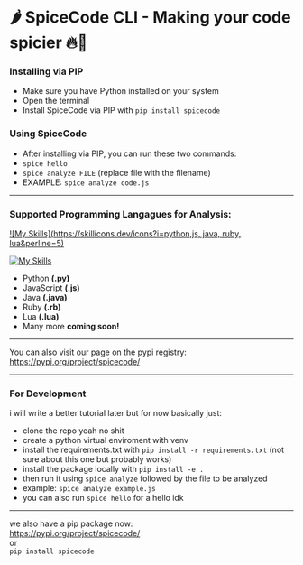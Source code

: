 # 🌶️ SpiceCode CLI - Making your code spicier 🔥🥵


### Installing via PIP
- Make sure you have Python installed on your system
- Open the terminal
- Install SpiceCode via PIP with ```pip install spicecode```

### Using SpiceCode
- After installing via PIP, you can run these two commands:
- ```spice hello```
- ```spice analyze FILE``` (replace file with the filename)
- EXAMPLE: ```spice analyze code.js```


---

### Supported Programming Langagues for Analysis:
[![My Skills](https://skillicons.dev/icons?i=python,js, java, ruby, lua&perline=5)](https://skillicons.dev)

[![My Skills](https://skillicons.dev/icons?i=aws,gcp,azure,react,vue,flutter&perline=3)](https://skillicons.dev)


- Python **(.py)**
- JavaScript **(.js)**
- Java **(.java)**
- Ruby **(.rb)**
- Lua **(.lua)**
- Many more **coming soon!**

---

You can also visit our page on the pypi registry: https://pypi.org/project/spicecode/

---


### For Development
i will write a better tutorial later but for now basically just:
- clone the repo yeah no shit
- create a python virtual enviroment with venv
- install the requirements.txt with ```pip install -r requirements.txt``` (not sure about this one but probably works)
- install the package locally with ```pip install -e . ```
- then run it using ```spice analyze``` followed by the file to be analyzed
- example: ```spice analyze example.js```
- you can also run ```spice hello``` for a hello idk

-----
we also have a pip package now:       
https://pypi.org/project/spicecode/     
or     
```pip install spicecode```     